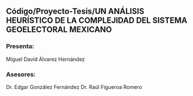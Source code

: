 ## Código/Proyecto-Tesis/UN ANÁLISIS HEURÍSTICO DE LA COMPLEJIDAD DEL SISTEMA GEOELECTORAL MEXICANO
### Presenta:
Miguel David Álvarez Hernández
### Asesores:
Dr. Edgar González Fernández
Dr. Raúl Figueroa Romero

